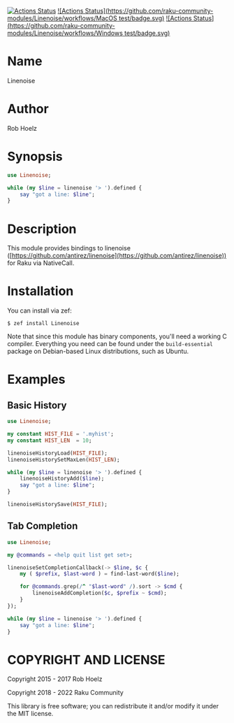 [![Actions Status](https://github.com/raku-community-modules/Linenoise/workflows/test/badge.svg)](https://github.com/raku-community-modules/Linenoise/actions)
[![Actions Status](https://github.com/raku-community-modules/Linenoise/workflows/MacOS test/badge.svg)](https://github.com/raku-community-modules/Linenoise/actions)
[![Actions Status](https://github.com/raku-community-modules/Linenoise/workflows/Windows test/badge.svg)](https://github.com/raku-community-modules/Linenoise/actions)

# Name

Linenoise

# Author

Rob Hoelz <rob AT hoelz.ro>

# Synopsis

```raku
use Linenoise;

while (my $line = linenoise '> ').defined {
    say "got a line: $line";
}
```

# Description

This module provides bindings to linenoise ([https://github.com/antirez/linenoise](https://github.com/antirez/linenoise)) for Raku via NativeCall.

# Installation

You can install via zef:

```
$ zef install Linenoise
```

Note that since this module has binary components, you'll need a working C compiler.  Everything you need can be found under the `build-essential` package
on Debian-based Linux distributions, such as Ubuntu.

# Examples

## Basic History

```raku
use Linenoise;

my constant HIST_FILE = '.myhist';
my constant HIST_LEN  = 10;

linenoiseHistoryLoad(HIST_FILE);
linenoiseHistorySetMaxLen(HIST_LEN);

while (my $line = linenoise '> ').defined {
    linenoiseHistoryAdd($line);
    say "got a line: $line";
}

linenoiseHistorySave(HIST_FILE);
```

## Tab Completion

```raku
use Linenoise;

my @commands = <help quit list get set>;

linenoiseSetCompletionCallback(-> $line, $c {
    my ( $prefix, $last-word ) = find-last-word($line);

    for @commands.grep(/^ "$last-word" /).sort -> $cmd {
        linenoiseAddCompletion($c, $prefix ~ $cmd);
    }
});

while (my $line = linenoise '> ').defined {
    say "got a line: $line";
}
```

COPYRIGHT AND LICENSE
=====================

Copyright 2015 - 2017 Rob Hoelz

Copyright 2018 - 2022 Raku Community

This library is free software; you can redistribute it and/or modify it under the MIT license.
